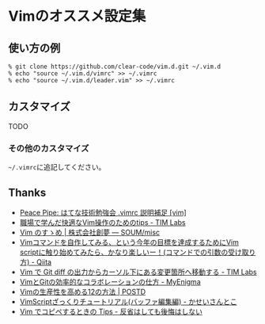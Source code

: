 # Vimのオススメ設定集

## 使い方の例

    % git clone https://github.com/clear-code/vim.d.git ~/.vim.d
    % echo "source ~/.vim.d/vimrc" >> ~/.vimrc
    % echo "source ~/.vim.d/leader.vim" >> ~/.vimrc

## カスタマイズ

TODO

### その他のカスタマイズ

`~/.vimrc`に追記してください。

## Thanks

* [Peace Pipe: はてな技術勉強会 .vimrc 説明補足 \[vim\]](http://peacepipe.toshiville.com/2006/05/vimrc-vim.html)
* [職場で学んだ快適なVim操作のためのtips - TIM Labs](http://labs.timedia.co.jp/2014/09/learn-about-vim-in-the-workplace.html)
* [Vim のすゝめ | 株式会社創夢 — SOUM/misc](https://www.soum.co.jp/misc/vim-no-susume/)
* [Vimコマンドを自作してみる、という今年の目標を達成するためにVim scriptに触り始めてみたら、かなり楽しいー！(コマンドでの引数の受け取り方) - Qiita](https://qiita.com/shinshin86/items/6e6cbdb77cb59b87d21f)
* [Vim で Git diff の出力からカーソル下にある変更箇所へ移動する - TIM Labs](http://labs.timedia.co.jp/2012/02/go-to-the-changed-block-under-the-cursor-from-git-diff-in-vim.html)
* [VimとGitの効率的なコラボレーションの仕方 - MyEnigma](http://myenigma.hatenablog.com/entry/2016/07/10/084048)
* [Vimの生産性を高める12の方法 | POSTD](https://postd.cc/how-to-boost-your-vim-productivity/)
* [VimScriptざっくりチュートリアル(バッファ編集編) - かせいさんとこ](http://d.hatena.ne.jp/kasei_san/20130714/p1)
* [Vim でコピペするときの Tips - 反省はしても後悔はしない](http://cohama.hateblo.jp/entry/20130108/1357664352)
